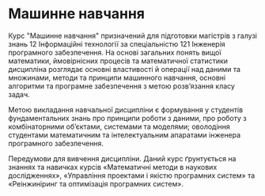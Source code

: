 # Машинне навчання

Курс "Машинне навчання" призначений для підготовки магістрів з галузі знань 12 Інформаційні технології за спеціальністю 121 Інженерія програмного забезпечення. На основі загальних понять вищої математики, ймовірнісних процесів та математичної статистики дисципліна розглядає основні властивості й операції над даними та множинами, методи та принципи машинного навчання, основні алгоритми та програмне забезпечення з метою розв’язання класу задач.

Метою викладання навчальної дисципліни є формування у студентів фундаментальних знань про принципи роботи з даними, про роботу з комбінаторними об’єктами, системами та моделями; оволодіння студентами математичним та інтелектуальним апаратами інженера програмного забезпечення.

Передумови для вивчення дисципліни. Даний курс ґрунтується на знаннях та навичках курсів «Математичні методи в наукових дослідженнях», «Управління проектами і якістю програмних систем» та «Реінжиніринг та  оптимізація програмних систем».
